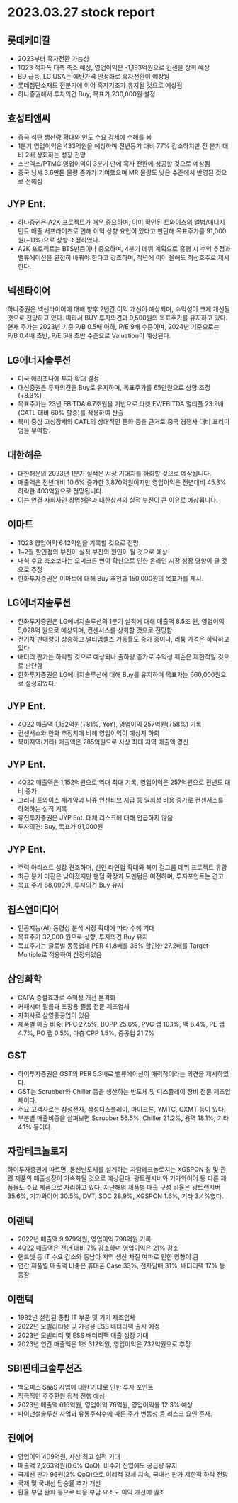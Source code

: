 # 2023.03.27 stock report
## 롯데케미칼
- 2Q23부터 흑자전환 가능성
- 1Q23 적자폭 대폭 축소 예상, 영업이익은 -1,193억원으로 컨센을 상회 예상
- BD 급등, LC USA는 에탄가격 안정화로 흑자전환이 예상됨
- 롯데첨단소재도 전분기에 이어 흑자기조가 유지될 것으로 예상됨
- 하나증권에서 투자의견 Buy, 목표가 230,000원 설정
## 효성티앤씨
- 중국 석탄 생산량 확대와 인도 수요 강세에 수혜를 봄
- 1분기 영업이익은 433억원을 예상하며 전년동기 대비 77% 감소하지만 전 분기 대비 2배 상회하는 성장 전망
- 스판덱스/PTMG 영업이익이 3분기 만에 흑자 전환에 성공할 것으로 예상됨
- 중국 닝샤 3.6만톤 물량 증가가 기여했으며 MR 물량도 낮은 수준에서 반영된 것으로 전해짐
## JYP Ent.
- 하나증권은 A2K 프로젝트가 매우 중요하며, 이미 확인된 트와이스의 앨범/매니지먼트 매출 서프라이즈로 인해 이익 상향 요인이 있다고 판단해 목표주가를 91,000원(+11%)으로 상향 조정하였다.
- A2K 프로젝트는 BTS만큼이나 중요하며, 4분기 데뷔 계획으로 흥행 시 수익 추정과 밸류에이션을 완전히 바꿔야 한다고 강조하며, 작년에 이어 올해도 최선호주로 제시한다.
## 넥센타이어
하나증권은 넥센타이어에 대해 향후 2년간 이익 개선이 예상되며, 수익성이 크게 개선될 것으로 전망하고 있다. 따라서 BUY 투자의견과 9,500원의 목표주가를 유지하고 있다. 현재 주가는 2023년 기준 P/B 0.5배 이하, P/E 9배 수준이며, 2024년 기준으로는 P/B 0.4배 초반, P/E 5배 초반 수준으로 Valuation이 예상된다.
## LG에너지솔루션
- 미국 애리조나에 투자 확대 결정
- 대신증권은 투자의견을 Buy로 유지하며, 목표주가를 65만원으로 상향 조정 (+8.3%)
- 목표주가는 23년 EBITDA 6.7조원을 기반으로 타겟 EV/EBITDA 멀티플 23.9배 (CATL 대비 60% 할증)를 적용하여 산출
- 북미 중심 고성장세와 CATL의 상대적인 둔화 등을 근거로 중국 경쟁사 대비 프리미엄을 부여함.
## 대한해운
- 대한해운의 2023년 1분기 실적은 시장 기대치를 하회할 것으로 예상됩니다.
- 매출액은 전년대비 10.6% 증가한 3,870억원이지만 영업이익은 전년대비 45.3% 하락한 403억원으로 전망됩니다.
- 이는 연결 자회사인 창명해운과 대한상선의 실적 부진이 큰 이유로 예상됩니다.
## 이마트
- 1Q23 영업이익 642억원을 기록할 것으로 전망
- 1~2월 할인점의 부진이 실적 부진의 원인이 될 것으로 예상
- 내식 수요 축소보다는 오미크론 변이 확산으로 인한 온라인 시장 성장 영향이 클 것으로 추정
- 한화투자증권은 이마트에 대해 Buy 추천과 150,000원의 목표가를 제시.
## LG에너지솔루션
- 한화투자증권은 LG에너지솔루션의 1분기 실적에 대해 매출액 8.5조 원, 영업이익 5,028억 원으로 예상되며, 컨센서스를 상회할 것으로 전망함
- 전기차 판매량이 상승하고 얼티엄셀즈 가동률도 증가 중이나, 리튬 가격은 하락하고 있다
- 배터리 판가는 하락할 것으로 예상되나 출하량 증가로 수익성 훼손은 제한적일 것으로 판단함
- 한화투자증권은 LG에너지솔루션에 대해 Buy를 유지하며 목표가는 660,000원으로 설정되었다.
## JYP Ent.
- 4Q22 매출액 1,152억원(+81%, YoY), 영업이익 257억원(+58%) 기록
- 컨센서스와 한화 추정치에 비해 영업이익이 예상치 하회
- 북미지역(기타) 매출액은 285억원으로 사상 최대 지역 매출액 경신
## JYP Ent.
- 4Q22 매출액은 1,152억원으로 역대 최대 기록, 영업이익은 257억원으로 전년도 대비 증가
- 그러나 트와이스 재계약과 니쥬 인센티브 지급 등 일회성 비용 증가로 컨센서스를 하회하는 실적 기록
- 유진투자증권은 JYP Ent. 대체 리스크에 대해 언급하지 않음
- 투자의견: Buy, 목표가 91,000원
## JYP Ent.
- 주력 아티스트 성장 견조하며, 신인 라인업 확대와 북미 걸그룹 데뷔 프로젝트 유망
- 최근 분기 마진은 낮아졌지만 팬덤 확장과 모멘텀은 여전하며, 투자포인트는 견고
- 목표 주가 88,000원, 투자의견 Buy 유지
## 칩스앤미디어
- 인공지능(AI) 동영상 분석 시장 확대에 따라 수혜 기대
- 목표주가 32,000 원으로 상향, 투자의견 Buy 유지
- 목표주가는 글로벌 동종업체 PER 41.8배를 35% 할인한 27.2배를 Target Multiple로 적용하여 산정되었음
## 삼영화학
- CAPA 증설효과로 수익성 개선 본격화
- 커패시터 필름과 포장용 필름 전문 제조업체
- 자회사로 삼영중공업이 있음
- 제품별 매출 비중: PPC 27.5%, BOPP 25.6%, PVC 랩 10.1%, 팩 8.4%, PE 랩 4.7%, PO 랩 0.5%, 다층 CPP 1.5%, 중공업 21.7%
## GST
- 하이투자증권은 GST의 PER 5.3배로 밸류에이션이 매력적이라는 의견을 제시하였다.
- GST는 Scrubber와 Chiller 등을 생산하는 반도체 및 디스플레이 장비 전문 제조업체이다.
- 주요 고객사로는 삼성전자, 삼성디스플레이, 마이크론, YMTC, CXMT 등이 있다.
- 부분별 매출비중을 살펴보면 Scrubber 56.5%, Chiller 21.2%, 용역 18.1%, 기타 4.1% 등이다.
## 자람테크놀로지
하이투자증권에 따르면, 통신반도체를 설계하는 자람테크놀로지는 XGSPON 칩 및 관련 제품의 매출성장이 가속화될 것으로 예상된다. 광트랜시버와 기가와이어 등 다른 제품들도 주요 제품으로 자리하고 있다. 지난해의 제품별 매출 구성 비율은 광트랜시버 35.6%, 기가와이어 30.5%, DVT, SOC 28.9%, XGSPON 1.6%, 기타 3.4%였다.
## 이랜텍
- 2022년 매출액 9,979억원, 영업이익 798억원 기록
- 4Q22 매출액은 전년 대비 7% 감소하며 영업이익은 21% 감소
- 핸드셋 등 IT 수요 감소와 동남아 지역 생산 차질 여파로 인한 영향이 큼
- 연간 제품별 매출액 비중은 휴대폰 Case 33%, 전자담배 31%, 배터리팩 17% 등 등장
## 이랜텍
- 1982년 설립된 종합 IT 부품 및 기기 제조업체
- 2022년 모빌리티용 및 가정용 ESS 배터리팩 출시 예정
- 2023년 모빌리티 및 ESS 배터리팩 매출 성장 기대
- 2023년 연간 매출액은 1조 312억원, 영업이익은 732억원으로 추정
## SBI핀테크솔루션즈
- 백오피스 SaaS 사업에 대한 기대로 인한 투자 포인트
- 적극적인 주주환원 정책 진행 예상
- 2023년 매출액 616억원, 영업이익 76억원, 영업이익률 12.3% 예상
- 파이낸셜솔루션 사업과 유통주식수에 따른 주가 변동성 등 리스크 요인 존재.
## 진에어
- 영업이익 409억원, 사상 최고 실적 기대
- 매출액 2,263억원(0.6% QoQ): 비수기 진입에도 공급량 유지
- 국제선 판가 96원(2% QoQ)으로 이례적 강세 지속, 국내선 판가 제한적 하락 전망
- 국제 및 국내선 탑승률 추가 개선
- 환율 부담 완화 등으로 비용 부담 요소도 이익 개선에 일조